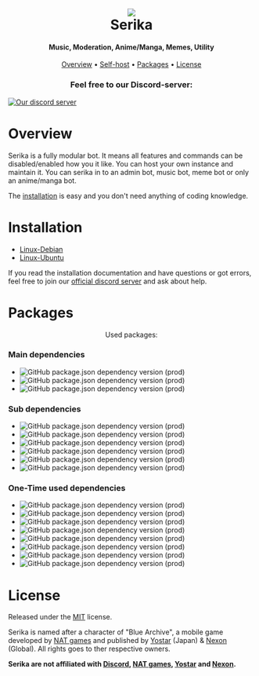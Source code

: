 <h1 align="center">
    <br>
    <a href="https://github.com/yamaiYuzuru/serika">
    <img src="https://i.imgur.com/PxbWf1E.jpg">
    </a>
    <br>
    Serika
</h1>

<h4 align="center">Music, Moderation, Anime/Manga, Memes, Utility</h4>

<p align="center">
<a href="#overview">Overview</a>
• <a href="#installation">Self-host</a>
• <a href="#packages">Packages</a>
• <a href="#license">License</a>
</p>

<h3 align="center">Feel free to our Discord-server:</h3>
<a align="center" href="https://discord.gg/Jn79gkdyVZ"><img src="https://discordapp.com/api/guilds/957307553858084944/widget.png?style=banner3" alt="Our discord server"></a>

# Overview

Serika is a fully modular bot. It means all features and commands can be disabled/enabled how you it like. You can host your own instance and maintain it. You can serika in to an admin bot, music bot, meme bot or only an anime/manga bot.

The [installation](#installation) is easy and you don't need anything of coding knowledge.

# Installation
- [Linux-Debian](/docs/install/linux_deb.md)
- [Linux-Ubuntu](/docs/install/linux_ubu.md)

If you read the installation documentation and have questions or got errors, feel free to join our [official discord server](https://discord.gg/Jn79gkdyVZ) and ask about help.

# Packages

<p align="center">
Used packages:
</p>

### Main dependencies
- <img alt="GitHub package.json dependency version (prod)" src="https://img.shields.io/github/package-json/dependency-version/yamaiYuzuru/serika/discord.js?logo=NPM&style=plastic">
- <img alt="GitHub package.json dependency version (prod)" src="https://img.shields.io/github/package-json/dependency-version/yamaiYuzuru/serika/mongoose?logo=NPM&style=plastic">
- <img alt="GitHub package.json dependency version (prod)" src="https://img.shields.io/github/package-json/dependency-version/yamaiYuzuru/serika/@discordjs/builders?logo=NPM&style=plastic">

### Sub dependencies
- <img alt="GitHub package.json dependency version (prod)" src="https://img.shields.io/github/package-json/dependency-version/yamaiYuzuru/serika/@top-gg/sdk?logo=NPM&style=plastic">
- <img alt="GitHub package.json dependency version (prod)" src="https://img.shields.io/github/package-json/dependency-version/yamaiYuzuru/serika/booru?logo=NPM&style=plastic">
- <img alt="GitHub package.json dependency version (prod)" src="https://img.shields.io/github/package-json/dependency-version/yamaiYuzuru/serika/erela.js?logo=NPM&style=plastic">
- <img alt="GitHub package.json dependency version (prod)" src="https://img.shields.io/github/package-json/dependency-version/yamaiYuzuru/serika/node-fetch?logo=NPM&style=plastic">
- <img alt="GitHub package.json dependency version (prod)" src="https://img.shields.io/github/package-json/dependency-version/yamaiYuzuru/serika/snekfetch?logo=NPM&style=plastic">
- <img alt="GitHub package.json dependency version (prod)" src="https://img.shields.io/github/package-json/dependency-version/yamaiYuzuru/serika/booru?logo=NPM&style=plastic">

### One-Time used dependencies
- <img alt="GitHub package.json dependency version (prod)" src="https://img.shields.io/github/package-json/dependency-version/yamaiYuzuru/serika/@zuzak/owo?logo=NPM&style=plastic">
- <img alt="GitHub package.json dependency version (prod)" src="https://img.shields.io/github/package-json/dependency-version/yamaiYuzuru/serika/discordutility?logo=NPM&style=plastic">
- <img alt="GitHub package.json dependency version (prod)" src="https://img.shields.io/github/package-json/dependency-version/yamaiYuzuru/serika/dotenv?logo=NPM&style=plastic">
- <img alt="GitHub package.json dependency version (prod)" src="https://img.shields.io/github/package-json/dependency-version/yamaiYuzuru/serika/shortid?logo=NPM&style=plastic">
- <img alt="GitHub package.json dependency version (prod)" src="https://img.shields.io/github/package-json/dependency-version/yamaiYuzuru/serika/@discordjs/rest?logo=NPM&style=plastic">
- <img alt="GitHub package.json dependency version (prod)" src="https://img.shields.io/github/package-json/dependency-version/yamaiYuzuru/serika/discord-api-types?logo=NPM&style=plastic">
- <img alt="GitHub package.json dependency version (prod)" src="https://img.shields.io/github/package-json/dependency-version/yamaiYuzuru/serika/random-puppy?logo=NPM&style=plastic">
- <img alt="GitHub package.json dependency version (prod)" src="https://img.shields.io/github/package-json/dependency-version/yamaiYuzuru/serika/@discordjs/builders?logo=NPM&style=plastic">

# License

Released under the [MIT](/LICENSE) license.

Serika is named after a character of "Blue Archive", a mobile game developed by [NAT games](https://natgames.co.kr/en) and published by [Yostar](https://www.yo-star.com/) (Japan) & [Nexon](https://nexon.com) (Global). All rights goes to ther respective owners.

**Serika are not affiliated with [Discord](https://discord.com), [NAT games](https://natgames.co.kr/en), [Yostar](https://www.yo-star.com/) and [Nexon](https://nexon.com).**
